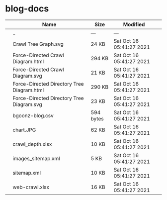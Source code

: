 # blog-docs

<table><thead><tr class="header"><th></th><th>Name</th><th>Size</th><th>Modified</th><th></th></tr></thead><tbody><tr class="odd"><td></td><td><span class="goup">..</span></td><td>—</td><td>—</td><td></td></tr><tr class="even"><td></td><td><span class="name">Crawl Tree Graph.svg</span></td><td>24 KB</td><td>Sat Oct 16 05:41:27 2021</td><td></td></tr><tr class="odd"><td></td><td><span class="name">Force-Directed Crawl Diagram.html</span></td><td>294 KB</td><td>Sat Oct 16 05:41:27 2021</td><td></td></tr><tr class="even"><td></td><td><span class="name">Force-Directed Crawl Diagram.svg</span></td><td>21 KB</td><td>Sat Oct 16 05:41:27 2021</td><td></td></tr><tr class="odd"><td></td><td><span class="name">Force-Directed Directory Tree Diagram.html</span></td><td>290 KB</td><td>Sat Oct 16 05:41:27 2021</td><td></td></tr><tr class="even"><td></td><td><span class="name">Force-Directed Directory Tree Diagram.svg</span></td><td>23 KB</td><td>Sat Oct 16 05:41:27 2021</td><td></td></tr><tr class="odd"><td></td><td><span class="name">bgoonz-blog.csv</span></td><td>594 bytes</td><td>Sat Oct 16 05:41:27 2021</td><td></td></tr><tr class="even"><td></td><td><span class="name">chart.JPG</span></td><td>62 KB</td><td>Sat Oct 16 05:41:27 2021</td><td></td></tr><tr class="odd"><td></td><td><span class="name">crawl_depth.xlsx</span></td><td>10 KB</td><td>Sat Oct 16 05:41:27 2021</td><td></td></tr><tr class="even"><td></td><td><span class="name">images_sitemap.xml</span></td><td>5 KB</td><td>Sat Oct 16 05:41:27 2021</td><td></td></tr><tr class="odd"><td></td><td><span class="name">sitemap.xml</span></td><td>10 KB</td><td>Sat Oct 16 05:41:27 2021</td><td></td></tr><tr class="even"><td></td><td><span class="name">web-crawl.xlsx</span></td><td>16 KB</td><td>Sat Oct 16 05:41:27 2021</td><td></td></tr></tbody></table>
